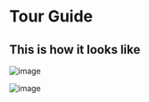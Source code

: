<h1> Tour Guide</h1>

<h2>This is how it looks like</h2>


![image](https://user-images.githubusercontent.com/110029115/213430115-d1825de6-89f8-4c3a-8aba-b86047ffe165.png)


![image](https://user-images.githubusercontent.com/110029115/213429947-fad70f35-5f62-4a19-8b5a-1a6d206cc203.png)



